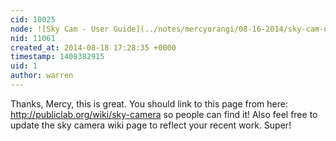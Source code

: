 ```yaml
---
cid: 10025
node: ![Sky Cam - User Guide](../notes/mercyorangi/08-16-2014/sky-cam-user-guide)
nid: 11061
created_at: 2014-08-18 17:28:35 +0000
timestamp: 1408382915
uid: 1
author: warren
---
```


Thanks, Mercy, this is great. You should link to this page from here: http://publiclab.org/wiki/sky-camera so people can find it! Also feel free to update the sky camera wiki page to reflect your recent work. Super!